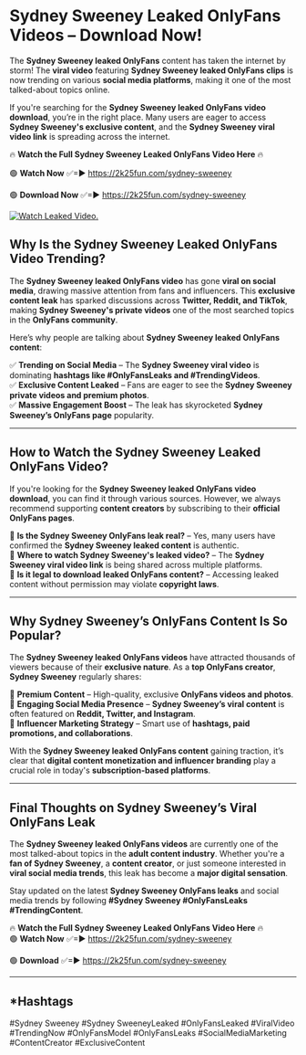 # Sydney Sweeney Leaked OnlyFans Videos – Download Now!

The **Sydney Sweeney leaked OnlyFans** content has taken the internet by storm! The **viral video** featuring **Sydney Sweeney leaked OnlyFans clips** is now trending on various **social media platforms**, making it one of the most talked-about topics online.  

If you're searching for the **Sydney Sweeney leaked OnlyFans video download**, you’re in the right place. Many users are eager to access **Sydney Sweeney's exclusive content**, and the **Sydney Sweeney viral video link** is spreading across the internet.  

🔥 **Watch the Full Sydney Sweeney Leaked OnlyFans Video Here** 🔥  

🟢 **Watch Now** ✅=► https://2k25fun.com/sydney-sweeney

🟢 **Download Now** ✅=► https://2k25fun.com/sydney-sweeney

[![Watch Leaked Video.](https://miro.medium.com/v2/resize:fit:828/format:webp/1*cilzJN44JGOrTw9NJCrNHA.gif "Watch Leaked Video")](https://2k25fun.com/sydney-sweeney)

## **Why Is the Sydney Sweeney Leaked OnlyFans Video Trending?**  

The **Sydney Sweeney leaked OnlyFans video** has gone **viral on social media**, drawing massive attention from fans and influencers. This **exclusive content leak** has sparked discussions across **Twitter, Reddit, and TikTok**, making **Sydney Sweeney's private videos** one of the most searched topics in the **OnlyFans community**.  

Here’s why people are talking about **Sydney Sweeney leaked OnlyFans content**:  

✅ **Trending on Social Media** – The **Sydney Sweeney viral video** is dominating **hashtags like #OnlyFansLeaks and #TrendingVideos**.  
✅ **Exclusive Content Leaked** – Fans are eager to see the **Sydney Sweeney private videos and premium photos**.  
✅ **Massive Engagement Boost** – The leak has skyrocketed **Sydney Sweeney’s OnlyFans page** popularity.  

---

## **How to Watch the Sydney Sweeney Leaked OnlyFans Video?**  

If you're looking for the **Sydney Sweeney leaked OnlyFans video download**, you can find it through various sources. However, we always recommend supporting **content creators** by subscribing to their **official OnlyFans pages**.  

🔹 **Is the Sydney Sweeney OnlyFans leak real?** – Yes, many users have confirmed the **Sydney Sweeney leaked content** is authentic.  
🔹 **Where to watch Sydney Sweeney's leaked video?** – The **Sydney Sweeney viral video link** is being shared across multiple platforms.  
🔹 **Is it legal to download leaked OnlyFans content?** – Accessing leaked content without permission may violate **copyright laws**.  

---

## **Why Sydney Sweeney’s OnlyFans Content Is So Popular?**  

The **Sydney Sweeney leaked OnlyFans videos** have attracted thousands of viewers because of their **exclusive nature**. As a **top OnlyFans creator**, **Sydney Sweeney** regularly shares:  

📌 **Premium Content** – High-quality, exclusive **OnlyFans videos and photos**.  
📌 **Engaging Social Media Presence** – **Sydney Sweeney’s viral content** is often featured on **Reddit, Twitter, and Instagram**.  
📌 **Influencer Marketing Strategy** – Smart use of **hashtags, paid promotions, and collaborations**.  

With the **Sydney Sweeney leaked OnlyFans content** gaining traction, it’s clear that **digital content monetization and influencer branding** play a crucial role in today's **subscription-based platforms**.  

---

## **Final Thoughts on Sydney Sweeney’s Viral OnlyFans Leak**  

The **Sydney Sweeney leaked OnlyFans videos** are currently one of the most talked-about topics in the **adult content industry**. Whether you're a **fan of Sydney Sweeney**, a **content creator**, or just someone interested in **viral social media trends**, this leak has become a **major digital sensation**.  

Stay updated on the latest **Sydney Sweeney OnlyFans leaks** and social media trends by following **#Sydney Sweeney #OnlyFansLeaks #TrendingContent**.  

🔥 **Watch the Full Sydney Sweeney Leaked OnlyFans Video Here** 🔥  
🟢 **Watch Now** ✅=► https://2k25fun.com/sydney-sweeney

🟢 **Download** ✅=► https://2k25fun.com/sydney-sweeney

---

## *Hashtags
#Sydney Sweeney #Sydney SweeneyLeaked #OnlyFansLeaked #ViralVideo #TrendingNow #OnlyFansModel #OnlyFansLeaks #SocialMediaMarketing #ContentCreator #ExclusiveContent  